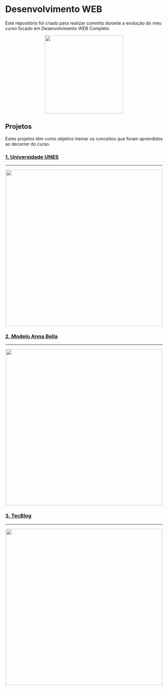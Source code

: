 # Desenvolvimento WEB

Este repositório foi criado para realizar commits durante a evolução do meu curso focado em Desenvolvimento WEB Completo

<img style="display: block; margin-left: auto; margin-right: auto;" src="https://res.cloudinary.com/ddi5agea1/image/upload/v1611672227/Blog%20Assets/web1_cygzgd.gif" alt="" width="250" height="250" />

## Projetos

Estes projetos têm como objetivo treinar os conceitos que foram aprendidos ao decorrer do curso.

### [1. Universidade UNES](https://vitteixe.github.io/Dev_WEB/Projetos/Projeto-1/)

---


<img style="display: block; margin-left: auto; margin-right: auto;" src="https://user-images.githubusercontent.com/89394210/143885994-1a5d7230-7bce-4001-987d-e315b5133b84.png" alt="" width="500" height="500" />


### [2. Modelo Anna Bella](https://vitteixe.github.io/Dev_WEB/Projetos/projeto-2/)

---

<img style="display: block; margin-left: auto; margin-right: auto;" src="https://user-images.githubusercontent.com/89394210/143886518-d2e3e370-c391-48e8-a4da-0bf02a6cdf85.png" alt="" width="500" height="500" />


### [3. TecBlog](https://vitteixe.github.io/Dev_WEB/Projetos/projeto-3/)

---

<img style="display: block; margin-left: auto; margin-right: auto;" src="https://user-images.githubusercontent.com/89394210/143886808-fd715e66-fbcf-48e8-9e3d-8bc4df6f46a9.png" alt="" width="500" height="500" />

